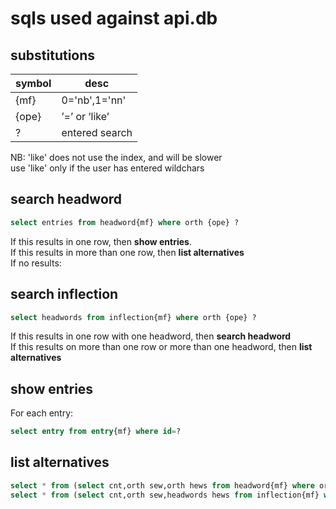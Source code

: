 # sqls used against api.db
## substitutions
symbol|desc
------|----
{mf} |0='nb',1='nn'
{ope}|’=’ or ‘like’  
?    |entered search  

NB: 'like' does not use the index, and will be slower  
use 'like' only if the user has entered wildchars  

## search headword
```sql
select entries from headword{mf} where orth {ope} ?
```  
If this results in one row, then **show entries**.  
If this results in more than one row, then **list alternatives**  
If no results:

## search inflection
```sql 
select headwords from inflection{mf} where orth {ope} ?
```  
If this results in one row with one headword, then **search headword**  
If this results on more than one row or more than one headword, then **list alternatives**  

## show entries
For each entry:  
```sql
select entry from entry{mf} where id=?
```

## list alternatives
```sql
select * from (select cnt,orth sew,orth hews from headword{mf} where orth {ope} ? order by cnt,orth limit 500)  
select * from (select cnt,orth sew,headwords hews from inflection{mf} where orth {ope} ? order by cnt,orth limit 500)
```



